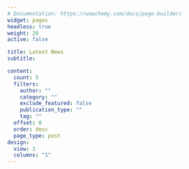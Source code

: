 ```yaml
---
# Documentation: https://wowchemy.com/docs/page-builder/
widget: pages
headless: true
weight: 20
active: false

title: Latest News
subtitle:

content:
  count: 5
  filters:
    author: ""
    category: ""
    exclude_featured: false
    publication_type: ""
    tag: ""
  offset: 0
  order: desc
  page_type: post
design:
  view: 3
  columns: "1"
---
```

